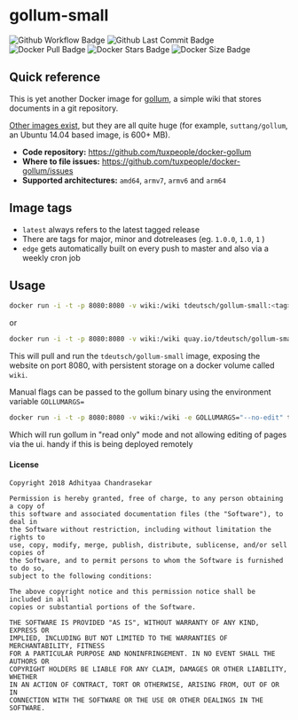 # gollum-small
![Github Workflow Badge](https://github.com/tuxpeople/docker-gollum/actions/workflows/release.yml/badge.svg)
![Github Last Commit Badge](https://img.shields.io/github/last-commit/tuxpeople/docker-gollum)
![Docker Pull Badge](https://img.shields.io/docker/pulls/tdeutsch/gollum-small)
![Docker Stars Badge](https://img.shields.io/docker/stars/tdeutsch/gollum-small)
![Docker Size Badge](https://img.shields.io/docker/image-size/tdeutsch/gollum-small)

## Quick reference

This is yet another Docker image for [gollum](https://github.com/gollum/gollum), a simple wiki that stores documents in a git repository.

[Other images exist](https://github.com/gollum/gollum/wiki/Gollum-via-Docker#3rd-party-docker-images-at-docker-hub), but they are all quite huge (for example, `suttang/gollum`, an Ubuntu 14.04 based image, is 600+ MB).

* **Code repository:**
  https://github.com/tuxpeople/docker-gollum
* **Where to file issues:**
  https://github.com/tuxpeople/docker-gollum/issues
* **Supported architectures:**
  ```amd64```, ```armv7```, ```armv6``` and ```arm64```

## Image tags
- ```latest``` always refers to the latest tagged release
- There are tags for major, minor and dotreleases (eg. ```1.0.0```, ```1.0```, ```1``` )
- ```edge``` gets automatically built on every push to master and also via a weekly cron job

## Usage

```sh
docker run -i -t -p 8080:8080 -v wiki:/wiki tdeutsch/gollum-small:<tag>
```

or

```sh
docker run -i -t -p 8080:8080 -v wiki:/wiki quay.io/tdeutsch/gollum-small:<tag>
```

This will pull and run the `tdeutsch/gollum-small` image, exposing the website on port 8080, with persistent storage on a docker volume called `wiki`.

Manual flags can be passed to the gollum binary using the environment variable `GOLLUMARGS=`

```sh
docker run -i -t -p 8080:8080 -v wiki:/wiki -e GOLLUMARGS="--no-edit" tdeutsch/gollum-small
```

Which will run gollum in "read only" mode and not allowing editing of pages via the ui. handy if this is being deployed remotely

#### License

```
Copyright 2018 Adhityaa Chandrasekar

Permission is hereby granted, free of charge, to any person obtaining a copy of
this software and associated documentation files (the "Software"), to deal in
the Software without restriction, including without limitation the rights to
use, copy, modify, merge, publish, distribute, sublicense, and/or sell copies of
the Software, and to permit persons to whom the Software is furnished to do so,
subject to the following conditions:

The above copyright notice and this permission notice shall be included in all
copies or substantial portions of the Software.

THE SOFTWARE IS PROVIDED "AS IS", WITHOUT WARRANTY OF ANY KIND, EXPRESS OR
IMPLIED, INCLUDING BUT NOT LIMITED TO THE WARRANTIES OF MERCHANTABILITY, FITNESS
FOR A PARTICULAR PURPOSE AND NONINFRINGEMENT. IN NO EVENT SHALL THE AUTHORS OR
COPYRIGHT HOLDERS BE LIABLE FOR ANY CLAIM, DAMAGES OR OTHER LIABILITY, WHETHER
IN AN ACTION OF CONTRACT, TORT OR OTHERWISE, ARISING FROM, OUT OF OR IN
CONNECTION WITH THE SOFTWARE OR THE USE OR OTHER DEALINGS IN THE SOFTWARE.
```
